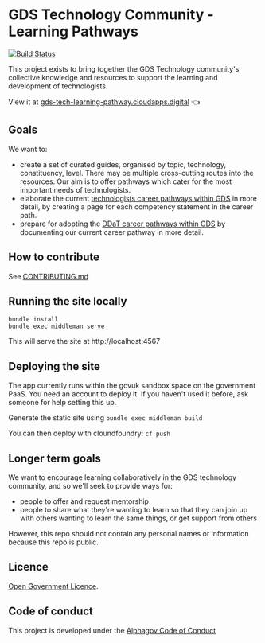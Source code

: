 # GDS Technology Community - Learning Pathways
[![Build Status](https://circleci.com/gh/alphagov/gds-tech-learning-pathway.svg?&style=shield)](https://circleci.com/gh/alphagov/gds-tech-learning-pathway)

This project exists to bring together the GDS Technology community's collective knowledge and resources to support the learning and development of technologists.

View it at [gds-tech-learning-pathway.cloudapps.digital](https://gds-tech-learning-pathway.cloudapps.digital) 👈

## Goals

We want to:

- create a set of curated guides, organised by topic, technology, constituency, level. There may be multiple cross-cutting routes into the resources. Our aim is to offer pathways which cater for the most important needs of technologists.
- elaborate the current [technologists career pathways within GDS](https://docs.google.com/document/d/1_svjdchS8LIyKDF6-FAfVPSuvJmoIRgTQukuxl0XRfM/edit) in more detail, by creating a page for each competency statement in the career path.
- prepare for adopting the [DDaT career pathways within GDS](https://www.gov.uk/government/collections/digital-data-and-technology-job-roles-in-government#technical:-software-developer-) by documenting our current career pathway in more detail.

## How to contribute

See [CONTRIBUTING.md](https://gds-tech-learning-pathway.cloudapps.digital/CONTRIBUTING.html)

## Running the site locally
```
bundle install
bundle exec middleman serve
```

This will serve the site at http://localhost:4567

## Deploying the site
The app currently runs within the govuk sandbox space on the government PaaS. You need an account to deploy it. If you haven't used it before, ask someone for help setting this up.

Generate the static site using `bundle exec middleman build`

You can then deploy with cloundfoundry: `cf push`

## Longer term goals

We want to encourage learning collaboratively in the GDS technology community, and so we'll seek to provide ways for:

- people to offer and request mentorship
- people to share what they're wanting to learn so that they can join up with others wanting to learn the same things, or get support from others

However, this repo should not contain any personal names or information because this repo is public.

## Licence

[Open Government Licence](LICENCE.md).

## Code of conduct

This project is developed under the [Alphagov Code of Conduct](https://github.com/alphagov/code-of-conduct)
